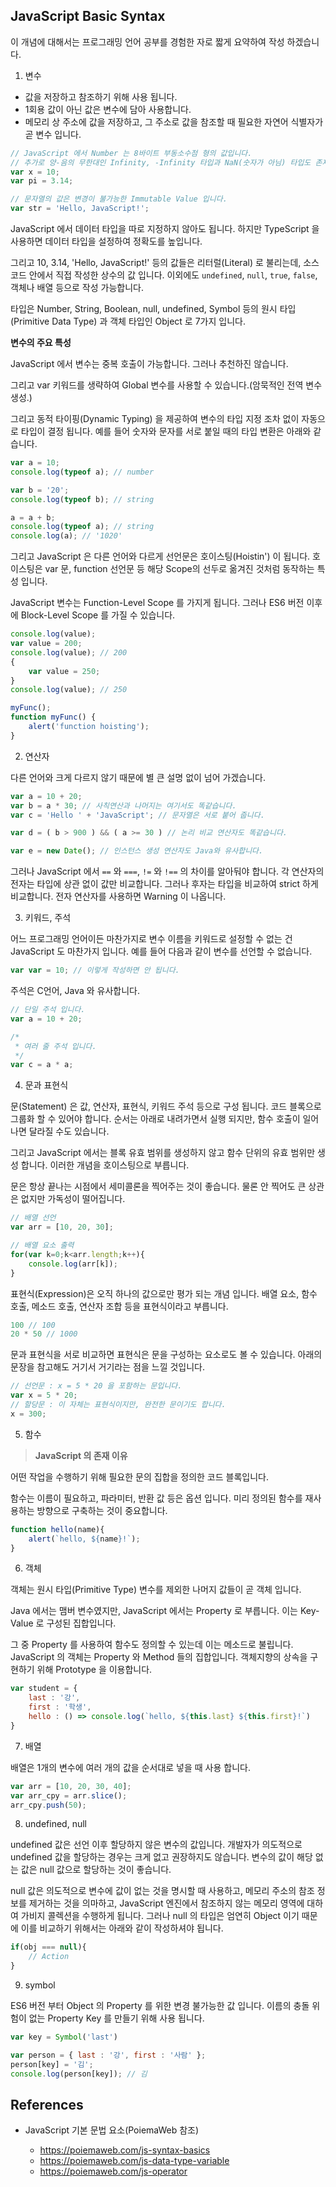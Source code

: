 ## JavaScript Basic Syntax

이 개념에 대해서는 프로그래밍 언어 공부를 경험한 자로 짧게 요약하여 작성 하겠습니다.

1. 변수

- 값을 저장하고 참조하기 위해 사용 됩니다.
- 1회용 값이 아닌 값은 변수에 담아 사용합니다.
- 메모리 상 주소에 값을 저장하고, 그 주소로 값을 참조할 때 필요한 자연어 식별자가 곧 변수 입니다.

```javascript
// JavaScript 에서 Number 는 8바이트 부동소수점 형의 값입니다.
// 추가로 양-음의 무한대인 Infinity, -Infinity 타입과 NaN(숫자가 아님) 타입도 존재합니다.
var x = 10;
var pi = 3.14;

// 문자열의 값은 변경이 불가능한 Immutable Value 입니다.
var str = 'Hello, JavaScript!';
```

JavaScript 에서 데이터 타입을 따로 지정하지 않아도 됩니다. 하지만 TypeScript 을 사용하면 데이터 타입을 설정하여 정확도를 높입니다.

그리고 10, 3.14, 'Hello, JavaScript!' 등의 값들은 리터럴(Literal) 로 불리는데, 소스 코드 안에서 직접 작성한 상수의 값 입니다. 이외에도 `undefined`, `null`, `true`, `false`, 객체나 배열 등으로 작성 가능합니다.

타입은 Number, String, Boolean, null, undefined, Symbol 등의 원시 타입(Primitive Data Type) 과 객체 타입인 Object 로 7가지 입니다.

**변수의 주요 특성**

JavaScript 에서 변수는 중복 호출이 가능합니다. 그러나 추천하진 않습니다.

그리고 var 키워드를 생략하여 Global 변수를 사용할 수 있습니다.(암묵적인 전역 변수 생성.)

그리고 동적 타이핑(Dynamic Typing) 을 제공하여 변수의 타입 지정 조차 없이 자동으로 타입이 결정 됩니다. 예를 들어 숫자와 문자를 서로 붙일 때의 타입 변환은 아래와 같습니다.

```javascript
var a = 10;
console.log(typeof a); // number

var b = '20';
console.log(typeof b); // string

a = a + b;
console.log(typeof a); // string
console.log(a); // '1020'
```

그리고 JavaScript 은 다른 언어와 다르게 선언문은 호이스팅(Hoistin') 이 됩니다. 호이스팅은 var 문, function 선언문 등 해당 Scope의 선두로 옮겨진 것처럼 동작하는 특성 입니다. 

JavaScript 변수는 Function-Level Scope 를 가지게 됩니다. 그러나 ES6 버전 이후에 Block-Level Scope 를 가질 수 있습니다.

```javascript
console.log(value);
var value = 200;
console.log(value); // 200
{
    var value = 250;
}
console.log(value); // 250

myFunc();
function myFunc() {
    alert('function hoisting');
}
```

2. 연산자

다른 언어와 크게 다르지 않기 때문에 별 큰 설명 없이 넘어 가겠습니다.

```javascript
var a = 10 + 20;
var b = a * 30; // 사칙연산과 나머지는 여기서도 똑같습니다.
var c = 'Hello ' + 'JavaScript'; // 문자열은 서로 붙어 줍니다.

var d = ( b > 900 ) && ( a >= 30 ) // 논리 비교 연산자도 똑같습니다.

var e = new Date(); // 인스턴스 생성 연산자도 Java와 유사합니다.
```

그러나 JavaScript 에서 `==` 와 `===`, `!=` 와 `!==` 의 차이를 알아둬야 합니다. 각 연산자의 전자는 타입에 상관 없이 값만 비교합니다. 그러나 후자는 타입을 비교하여 strict 하게 비교합니다. 전자 연산자를 사용하면 Warning 이 나옵니다.

3. 키워드, 주석

어느 프로그래밍 언어이든 마찬가지로 변수 이름을 키워드로 설정할 수 없는 건 JavaScript 도 마찬가지 입니다. 예를 들어 다음과 같이 변수를 선언할 수 없습니다.

```javascript
var var = 10; // 이렇게 작성하면 안 됩니다.
```

주석은 C언어, Java 와 유사합니다.

```javascript
// 단일 주석 입니다.
var a = 10 + 20;

/*
 * 여러 줄 주석 입니다.
 */
var c = a * a;
```

4. 문과 표현식

문(Statement) 은 값, 연산자, 표현식, 키워드 주석 등으로 구성 됩니다. 코드 블록으로 그룹화 할 수 있어야 합니다. 순서는 아래로 내려가면서 실행 되지만, 함수 호출이 일어나면 달라질 수도 있습니다.

그리고 JavaScript 에서는 블록 유효 범위를 생성하지 않고 함수 단위의 유효 범위만 생성 합니다. 이러한 개념을 호이스팅으로 부릅니다.

문은 항상 끝나는 시점에서 세미콜론을 찍어주는 것이 좋습니다. 물론 안 찍어도 큰 상관은 없지만 가독성이 떨어집니다.

```javascript
// 배열 선언
var arr = [10, 20, 30];

// 배열 요소 출력
for(var k=0;k<arr.length;k++){
    console.log(arr[k]);
}
```

표현식(Expression)은 오직 하나의 값으로만 평가 되는 개념 입니다. 배열 요소, 함수 호출, 메소드 호출, 연산자 조합 등을 표현식이라고 부릅니다.

```javascript
100 // 100
20 * 50 // 1000
```

문과 표현식을 서로 비교하면 표현식은 문을 구성하는 요소로도 볼 수 있습니다. 아래의 문장을 참고해도 거기서 거기라는 점을 느낄 것입니다.

```javascript
// 선언문 : x = 5 * 20 을 포함하는 문입니다.
var x = 5 * 20;
// 할당문 : 이 자체는 표현식이지만, 완전한 문이기도 합니다.
x = 300;
```

5. 함수

> **JavaScript 의 존재 이유**

어떤 작업을 수행하기 위해 필요한 문의 집합을 정의한 코드 블록입니다.

함수는 이름이 필요하고, 파라미터, 반환 값 등은 옵션 입니다. 미리 정의된 함수를 재사용하는 방향으로 구축하는 것이 중요합니다.

```javascript
function hello(name){
    alert(`hello, ${name}!`);
}
```

6. 객체

객체는 원시 타입(Primitive Type) 변수를 제외한 나머지 값들이 곧 객체 입니다.

Java 에서는 맴버 변수였지만, JavaScript 에서는 Property 로 부릅니다. 이는 Key-Value 로 구성된 집합입니다. 

그 중 Property 를 사용하여 함수도 정의할 수 있는데 이는 메소드로 불립니다. JavaScript 의 객체는 Property 와 Method 들의 집합입니다. 객체지향의 상속을 구현하기 위해 Prototype 을 이용합니다.

```javascript
var student = {
    last : '강',
    first : '학생',
    hello : () => console.log(`hello, ${this.last} ${this.first}!`)
}
```

7. 배열

배열은 1개의 변수에 여러 개의 값을 순서대로 넣을 때 사용 합니다.

```javascript
var arr = [10, 20, 30, 40];
var arr_cpy = arr.slice();
arr_cpy.push(50);
```

8. undefined, null

undefined 값은 선언 이후 할당하지 않은 변수의 값입니다. 개발자가 의도적으로 undefined 값을 할당하는 경우는 크게 없고 권장하지도 않습니다. 변수의 값이 해당 없는 값은 null 값으로 할당하는 것이 좋습니다.

null 값은 의도적으로 변수에 값이 없는 것을 명시할 때 사용하고, 메모리 주소의 참조 정보를 제거하는 것을 의마하고, JavaScript 엔진에서 참조하지 않는 메모리 영역에 대하여 가비지 콜렉션을 수행하게 됩니다. 그러나 null 의 타입은 엄연히 Object 이기 때문에 이를 비교하기 위해서는 아래와 같이 작성하셔야 됩니다.

```javascript
if(obj === null){
    // Action
}
```

9. symbol

ES6 버전 부터 Object 의 Property 를 위한 변경 불가능한 값 입니다. 이름의 충돌 위험이 없는 Property Key 를 만들기 위해 사용 됩니다.

```javascript
var key = Symbol('last')

var person = { last : '강', first : '사람' };
person[key] = '김';
console.log(person[key]); // 김
```

## References

- JavaScript 기본 문법 요소(PoiemaWeb 참조)

    - https://poiemaweb.com/js-syntax-basics
    - https://poiemaweb.com/js-data-type-variable
    - https://poiemaweb.com/js-operator